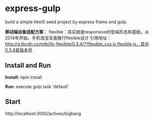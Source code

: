# express-gulp
build a simple html5 seed project by express frame and gulp.

**移动端设备适配方案：** 
flexible：其实就是responsive的低端形态和基础，从2014年开始，手机淘宝全面推行flexible设计
引用地址：http://g.tbcdn.cn/mtb/lib-flexible/0.3.4/??flexible_css.js,flexible.js，其中0.3.4是版本号

Install and Run
------------------
**Install:** 
npm install

**Run:** 
execute gulp task 'default'

Start
--------
http://localhost:3000/actives/bigbang
